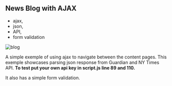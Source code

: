 <h2>News Blog with AJAX</h2>
<ul>
  <li>ajax,</li> 
  <li>json,</li> 
  <li>API,</li> 
  <li>form validation</li>
</ul>

![blog](https://user-images.githubusercontent.com/36896406/49393135-b4e1fc00-f730-11e8-8db8-bb3fc8d539fa.jpg)

A simple exemple of using ajax to navigate between the content pages.
This exemple showcases parsing json response from Guardian and NY Times API. 
<strong>To test put your own api key in script.js line 89 and 110.</strong>

It also has a simple form validation.

